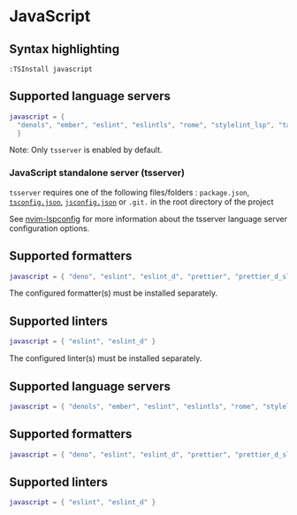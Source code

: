 # JavaScript

## Syntax highlighting

```vim
:TSInstall javascript
```

## Supported language servers

```lua
javascript = {
  "denols", "ember", "eslint", "eslintls", "rome", "stylelint_lsp", "tailwindcss", "tsserver" 
  }
```

Note: Only `tsserver` is enabled by default.

### JavaScript standalone server (tsserver)

`tsserver` requires one of the following files/folders : `package.json`, [`tsconfig.json`](https://www.typescriptlang.org/docs/handbook/tsconfig-json.html), [`jsconfig.json`](https://code.visualstudio.com/docs/languages/jsconfig) or `.git.` in the root directory of the project

See [nvim-lspconfig](https://github.com/neovim/nvim-lspconfig/blob/master/CONFIG.md#tsserver) for more information about the tsserver language server configuration options.

## Supported formatters

```lua
javascript = { "deno", "eslint", "eslint_d", "prettier", "prettier_d_slim", "prettierd", "rustywind" }
```

The configured formatter(s) must be installed separately.


## Supported linters

```lua
javascript = { "eslint", "eslint_d" }
```

The configured linter(s) must be installed separately.


## Supported language servers

```lua
javascript = { "denols", "ember", "eslint", "eslintls", "rome", "stylelint_lsp", "tailwindcss", "tsserver" }
```

    
## Supported formatters

```lua
javascript = { "deno", "eslint", "eslint_d", "prettier", "prettier_d_slim", "prettierd", "rustywind" }
```

    
## Supported linters

```lua
javascript = { "eslint", "eslint_d" }
```

    